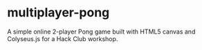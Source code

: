 # multiplayer-pong
A simple online 2-player Pong game built with HTML5 canvas and Colyseus.js for a Hack Club workshop.
